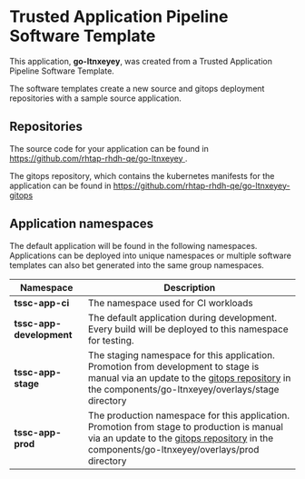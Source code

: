 # Trusted Application Pipeline Software Template

This application, **go-ltnxeyey**, was created from a Trusted Application Pipeline Software Template.

The software templates create a new source and gitops deployment repositories with a sample source application. 

## Repositories

The source code for your application can be found in [https://github.com/rhtap-rhdh-qe/go-ltnxeyey ](https://github.com/rhtap-rhdh-qe/go-ltnxeyey ).
 
The gitops repository, which contains the kubernetes manifests for the application can be found in 
[https://github.com/rhtap-rhdh-qe/go-ltnxeyey-gitops ](https://github.com/rhtap-rhdh-qe/go-ltnxeyey-gitops ) 

## Application namespaces 

The default application will be found in the following namespaces. Applications can be deployed into unique namespaces or multiple software templates can also bet generated into the same group namespaces.  

|  Namespace   |  Description   |  
| -------- | -------- |
| **tssc-app-ci** | The namespace used for CI workloads |
| **tssc-app-development** | The default application during development. Every build will be deployed to this namespace for testing. |
| **tssc-app-stage** | The staging namespace for this application. Promotion from development to stage is manual via an update to the [gitops repository](https://github.com/rhtap-rhdh-qe/go-ltnxeyey-gitops ) in the components/go-ltnxeyey/overlays/stage directory |
| **tssc-app-prod** | The production namespace for this application. Promotion from stage to production is manual via an update to the [gitops repository](https://github.com/rhtap-rhdh-qe/go-ltnxeyey-gitops ) in the components/go-ltnxeyey/overlays/prod directory |